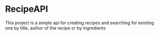 
# RecipeAPI
This project is a simple api for creating recipes and searching for existing one by title, author of the recipe or by ingredients

